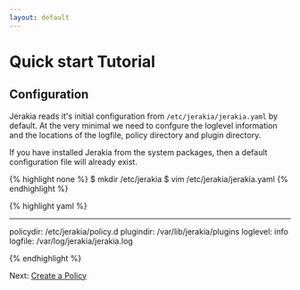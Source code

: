 ```yaml
---
layout: default
---
```


# Quick start Tutorial

## Configuration

Jerakia reads it's initial configuration from `/etc/jerakia/jerakia.yaml` by default.  At the very minimal we need to confgure the loglevel information and the locations of the logfile, policy directory and plugin directory.

If you have installed Jerakia from the system packages, then a default configuration file will already exist.

{% highlight none %}
$ mkdir /etc/jerakia
$ vim /etc/jerakia/jerakia.yaml 
{% endhighlight %}

  

{% highlight yaml %}

---
policydir: /etc/jerakia/policy.d
plugindir: /var/lib/jerakia/plugins
loglevel: info
logfile: /var/log/jerakia/jerakia.log

{% endhighlight %}


Next: [Create a Policy](/tutorial/policy)
